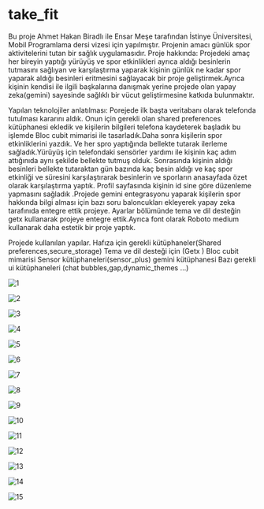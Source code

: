 # take_fit
Bu proje Ahmet Hakan Biradlı ile Ensar Meşe tarafından İstinye Üniversitesi, Mobil Programlama dersi vizesi için yapılmıştır.
Projenin amacı günlük spor aktivitelerini tutan bir sağlık uygulamasıdır.
Proje hakkında:
Projedeki amaç her bireyin yaptığı yürüyüş ve spor etkinlikleri ayrıca aldığı besinlerin tutmasını sağlıyan ve karşılaştırma yaparak kişinin günlük ne kadar spor yaparak aldığı besinleri eritmesini sağlayacak bir proje geliştirmek.Ayrıca kişinin kendisi ile ilgili başkalarına danışmak yerine projede olan yapay zeka(gemini) sayesinde sağlıklı bir vücut geliştirmesine katkıda bulunmaktır.
 
 
Yapılan teknolojiler anlatılması:
Porejede ilk başta veritabanı olarak telefonda tutulması kararını aldık. Onun için gerekli olan shared preferences kütüphanesi ekledik ve kişilerin bilgileri telefona kaydeterek başladık bu işlemde Bloc cubit mimarisi ile tasarladık.Daha sonra kişilerin spor etkinliklerini yazdık. Ve her spro yaptığında bellekte tutarak ilerleme sağladık.Yürüyüş için telefondaki sensörler yardımı ile kişinin kaç adım attığınıda aynı şekilde bellekte tutmuş olduk. Sonrasında kişinin aldığı besinleri bellekte tutaraktan gün bazında kaç besin aldığı ve kaç spor etkinliği ve süresini karşılaştırarak besinlerin ve sporların anasayfada özet olarak karşılaştırma yaptık. Profil sayfasında kişinin id sine göre düzenleme yapmasını sağladık .Projede gemini entegrasyonu yaparak kişilerin spor hakkında bilgi alması için bazı soru baloncukları ekleyerek yapay zeka tarafınıda entegre ettik projeye. Ayarlar bölümünde tema ve dil desteğin getx kullanarak projeye entegre ettik.Ayrıca font olarak Roboto medium kullanarak daha estetik bir proje yaptık.
 
Projede  kullanılan  yapılar.
Hafıza için gerekli kütüphaneler(Shared preferences,secure_storage)
Tema ve dil desteği için (Getx )
Bloc cubit mimarisi
Sensor kütüphaneleri(sensor_plus)
gemini kütüphanesi
Bazı gerekli ui kütüphaneleri (chat bubbles,gap,dynamic_themes …)

![1](https://github.com/hakanbiradli/take_fit/assets/127381265/adfd10f3-dbd8-4149-8e36-6c9b889c46a5)

![2](https://github.com/hakanbiradli/take_fit/assets/127381265/9344ffda-3885-4f36-b9f8-1ef0b676f131)

![3](https://github.com/hakanbiradli/take_fit/assets/127381265/fe6c6f25-8af0-4ba0-8696-0bb92dc4f58d)

![4](https://github.com/hakanbiradli/take_fit/assets/127381265/033c3efe-11c2-4252-bbb2-9f293dd34c87)

![5](https://github.com/hakanbiradli/take_fit/assets/127381265/7198d40b-6519-479c-83a3-4988fd25624c)

![6](https://github.com/hakanbiradli/take_fit/assets/127381265/610b3f2c-3160-49f1-bfb3-695bf050eecc)

![7](https://github.com/hakanbiradli/take_fit/assets/127381265/e85801ac-7ad0-4638-91de-58a91893c688)

![8](https://github.com/hakanbiradli/take_fit/assets/127381265/26967ed2-49c0-49bc-afae-b6744912bf31)

![9](https://github.com/hakanbiradli/take_fit/assets/127381265/5ed37905-bb10-42f2-93ff-74630eae329b)

![10](https://github.com/hakanbiradli/take_fit/assets/127381265/36804f50-9c4b-432e-a5a6-5df9bf182e7a)

![11](https://github.com/hakanbiradli/take_fit/assets/127381265/1aa4dff8-cb8f-49db-87a5-0a8c94970368)

![12](https://github.com/hakanbiradli/take_fit/assets/127381265/0549f065-ceb7-40a2-96fe-20a5ac902f0d)

![13](https://github.com/hakanbiradli/take_fit/assets/127381265/a282a279-ea41-46b6-8f69-d2ce8e9e4cfe)

![14](https://github.com/hakanbiradli/take_fit/assets/127381265/6331d48d-9173-4aeb-8a6d-15158301663f)

![15](https://github.com/hakanbiradli/take_fit/assets/127381265/a5abbe6b-110c-4a35-bdb0-631d2a582e13)



